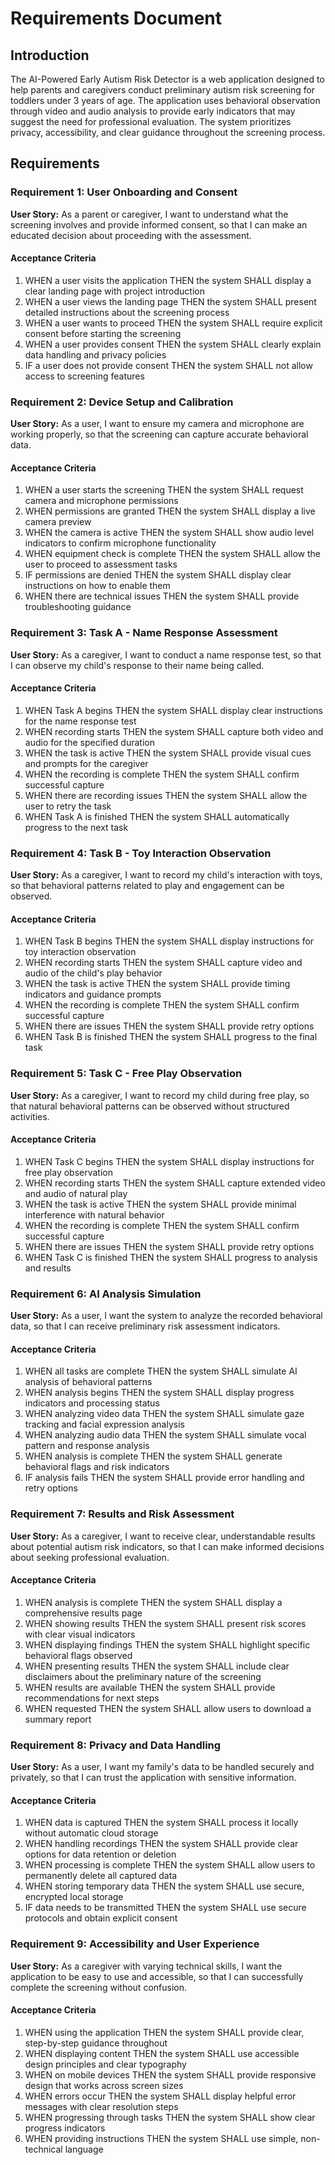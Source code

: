 # Requirements Document

## Introduction

The AI-Powered Early Autism Risk Detector is a web application designed to help parents and caregivers conduct preliminary autism risk screening for toddlers under 3 years of age. The application uses behavioral observation through video and audio analysis to provide early indicators that may suggest the need for professional evaluation. The system prioritizes privacy, accessibility, and clear guidance throughout the screening process.

## Requirements

### Requirement 1: User Onboarding and Consent

**User Story:** As a parent or caregiver, I want to understand what the screening involves and provide informed consent, so that I can make an educated decision about proceeding with the assessment.

#### Acceptance Criteria

1. WHEN a user visits the application THEN the system SHALL display a clear landing page with project introduction
2. WHEN a user views the landing page THEN the system SHALL present detailed instructions about the screening process
3. WHEN a user wants to proceed THEN the system SHALL require explicit consent before starting the screening
4. WHEN a user provides consent THEN the system SHALL clearly explain data handling and privacy policies
5. IF a user does not provide consent THEN the system SHALL not allow access to screening features

### Requirement 2: Device Setup and Calibration

**User Story:** As a user, I want to ensure my camera and microphone are working properly, so that the screening can capture accurate behavioral data.

#### Acceptance Criteria

1. WHEN a user starts the screening THEN the system SHALL request camera and microphone permissions
2. WHEN permissions are granted THEN the system SHALL display a live camera preview
3. WHEN the camera is active THEN the system SHALL show audio level indicators to confirm microphone functionality
4. WHEN equipment check is complete THEN the system SHALL allow the user to proceed to assessment tasks
5. IF permissions are denied THEN the system SHALL display clear instructions on how to enable them
6. WHEN there are technical issues THEN the system SHALL provide troubleshooting guidance

### Requirement 3: Task A - Name Response Assessment

**User Story:** As a caregiver, I want to conduct a name response test, so that I can observe my child's response to their name being called.

#### Acceptance Criteria

1. WHEN Task A begins THEN the system SHALL display clear instructions for the name response test
2. WHEN recording starts THEN the system SHALL capture both video and audio for the specified duration
3. WHEN the task is active THEN the system SHALL provide visual cues and prompts for the caregiver
4. WHEN the recording is complete THEN the system SHALL confirm successful capture
5. WHEN there are recording issues THEN the system SHALL allow the user to retry the task
6. WHEN Task A is finished THEN the system SHALL automatically progress to the next task

### Requirement 4: Task B - Toy Interaction Observation

**User Story:** As a caregiver, I want to record my child's interaction with toys, so that behavioral patterns related to play and engagement can be observed.

#### Acceptance Criteria

1. WHEN Task B begins THEN the system SHALL display instructions for toy interaction observation
2. WHEN recording starts THEN the system SHALL capture video and audio of the child's play behavior
3. WHEN the task is active THEN the system SHALL provide timing indicators and guidance prompts
4. WHEN the recording is complete THEN the system SHALL confirm successful capture
5. WHEN there are issues THEN the system SHALL provide retry options
6. WHEN Task B is finished THEN the system SHALL progress to the final task

### Requirement 5: Task C - Free Play Observation

**User Story:** As a caregiver, I want to record my child during free play, so that natural behavioral patterns can be observed without structured activities.

#### Acceptance Criteria

1. WHEN Task C begins THEN the system SHALL display instructions for free play observation
2. WHEN recording starts THEN the system SHALL capture extended video and audio of natural play
3. WHEN the task is active THEN the system SHALL provide minimal interference with natural behavior
4. WHEN the recording is complete THEN the system SHALL confirm successful capture
5. WHEN there are issues THEN the system SHALL provide retry options
6. WHEN Task C is finished THEN the system SHALL progress to analysis and results

### Requirement 6: AI Analysis Simulation

**User Story:** As a user, I want the system to analyze the recorded behavioral data, so that I can receive preliminary risk assessment indicators.

#### Acceptance Criteria

1. WHEN all tasks are complete THEN the system SHALL simulate AI analysis of behavioral patterns
2. WHEN analysis begins THEN the system SHALL display progress indicators and processing status
3. WHEN analyzing video data THEN the system SHALL simulate gaze tracking and facial expression analysis
4. WHEN analyzing audio data THEN the system SHALL simulate vocal pattern and response analysis
5. WHEN analysis is complete THEN the system SHALL generate behavioral flags and risk indicators
6. IF analysis fails THEN the system SHALL provide error handling and retry options

### Requirement 7: Results and Risk Assessment

**User Story:** As a caregiver, I want to receive clear, understandable results about potential autism risk indicators, so that I can make informed decisions about seeking professional evaluation.

#### Acceptance Criteria

1. WHEN analysis is complete THEN the system SHALL display a comprehensive results page
2. WHEN showing results THEN the system SHALL present risk scores with clear visual indicators
3. WHEN displaying findings THEN the system SHALL highlight specific behavioral flags observed
4. WHEN presenting results THEN the system SHALL include clear disclaimers about the preliminary nature of the screening
5. WHEN results are available THEN the system SHALL provide recommendations for next steps
6. WHEN requested THEN the system SHALL allow users to download a summary report

### Requirement 8: Privacy and Data Handling

**User Story:** As a user, I want my family's data to be handled securely and privately, so that I can trust the application with sensitive information.

#### Acceptance Criteria

1. WHEN data is captured THEN the system SHALL process it locally without automatic cloud storage
2. WHEN handling recordings THEN the system SHALL provide clear options for data retention or deletion
3. WHEN processing is complete THEN the system SHALL allow users to permanently delete all captured data
4. WHEN storing temporary data THEN the system SHALL use secure, encrypted local storage
5. IF data needs to be transmitted THEN the system SHALL use secure protocols and obtain explicit consent

### Requirement 9: Accessibility and User Experience

**User Story:** As a caregiver with varying technical skills, I want the application to be easy to use and accessible, so that I can successfully complete the screening without confusion.

#### Acceptance Criteria

1. WHEN using the application THEN the system SHALL provide clear, step-by-step guidance throughout
2. WHEN displaying content THEN the system SHALL use accessible design principles and clear typography
3. WHEN on mobile devices THEN the system SHALL provide responsive design that works across screen sizes
4. WHEN errors occur THEN the system SHALL display helpful error messages with clear resolution steps
5. WHEN progressing through tasks THEN the system SHALL show clear progress indicators
6. WHEN providing instructions THEN the system SHALL use simple, non-technical language